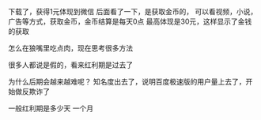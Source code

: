 下载了，获得1元体现到微信
后面看了一下，是获取金币的，
可以看视频，小说，广告等方式，获取金币，金币结算是每天0点
最高体现是30元，这样显示了金钱的获取

怎么在狼嘴里吃点肉，现在思考很多方法

很多人都说是假的，看来红利期是过去了

为什么后期会越来越难呢？
知名度出去了，说明百度极速版的用户量上去了，开始做反欺诈了

一般红利期是多少天
一个月
